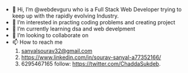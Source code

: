 - 👋 Hi, I’m @webdevguru  who is a Full Stack Web Developer trying to keep up with the rapidly evolving Industry.
- 👀 I’m interested in practing coding problems and creating project
- 🌱 I’m currently learning dsa and web develpment
- 💞️ I’m looking to collaborate on  
- 📫 How to reach me
   1) sanyalsourav32@gmail.com
   2) https://www.linkedin.com/in/sourav-sanyal-a77352166/
   3) 6295467165
   follow: https://twitter.com/ChaddaSukdeb.

<!---
webdevguru/webdevguru is a ✨ special ✨ repository because its `README.md` (this file) appears on your GitHub profile.
You can click the Preview link to take a look at your changes.
--->
